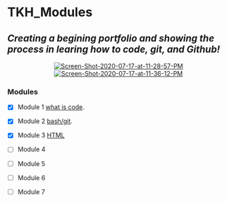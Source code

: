 # TKH_Modules
*<h2>Creating a begining portfolio and showing the process in learing how to code, git, and Github!</h2>*
<center><a href="https://ibb.co/dtCShW3"><img src="https://i.ibb.co/dtCShW3/Screen-Shot-2020-07-17-at-11-28-57-PM.png" alt="Screen-Shot-2020-07-17-at-11-28-57-PM" border="0"></a></center>
<center><a href="https://ibb.co/LnBTxHV"><img src="https://i.ibb.co/LnBTxHV/Screen-Shot-2020-07-17-at-11-36-12-PM.png" alt="Screen-Shot-2020-07-17-at-11-36-12-PM" border="0"></a></center>
 <h3> Modules </h3>

- [x] Module 1 [what is code](https://github.com/JenniferSmith007/TKH_Modules/commit/221e81d416b3d0540e3493ed7ccdaf227563c28c).

- [x] Module 2 [bash/git](https://github.com/JenniferSmith007/TKH_Modules/commit/07954d9abcd3f10e436d668467798efad9d00995).

- [x] Module 3 [HTML](https://github.com/JenniferSmith007/TKH_Modules/commit/138ed0fc5759f66d8d3e8c0ffc890fd812668c1d)

- [ ] Module 4

- [ ] Module 5

- [ ] Module 6

- [ ] Module 7
